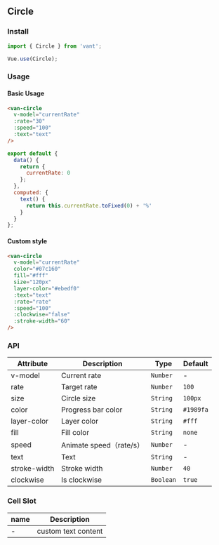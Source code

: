 ## Circle

### Install
``` javascript
import { Circle } from 'vant';

Vue.use(Circle);
```

### Usage

#### Basic Usage

```html
<van-circle
  v-model="currentRate"
  :rate="30"
  :speed="100"
  :text="text"
/>
```

``` javascript
export default {
  data() {
    return {
      currentRate: 0
    };
  },
  computed: {
    text() {
      return this.currentRate.toFixed(0) + '%'
    }
  }
};
```

#### Custom style

```html
<van-circle
  v-model="currentRate"
  color="#07c160"
  fill="#fff"
  size="120px"
  layer-color="#ebedf0"
  :text="text"
  :rate="rate"
  :speed="100"
  :clockwise="false"
  :stroke-width="60"
/>
```


### API

| Attribute | Description | Type | Default |
|------|------|------|------|
| v-model | Current rate | `Number` | - |
| rate | Target rate | `Number` | `100` |
| size | Circle size | `String` | `100px` |
| color | Progress bar color | `String` | `#1989fa` |
| layer-color | Layer color | `String` | `#fff` |
| fill | Fill color | `String` | `none` |
| speed | Animate speed（rate/s）| `Number` | - |
| text | Text | `String` | - |
| stroke-width | Stroke width | `Number` | `40` |
| clockwise | Is clockwise | `Boolean` | `true` |

### Cell Slot

| name | Description |
|------|------|
| - | custom text content |
